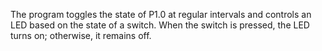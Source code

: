 The program toggles the state of P1.0 at regular intervals and controls an LED based on the state of a switch.
When the switch is pressed, the LED turns on; otherwise, it remains off.




